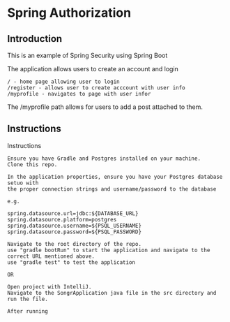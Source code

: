 # Spring Authorization

## Introduction

This is an example of Spring Security using Spring Boot

The application allows users to create an account and login

    / - home page allowing user to login
    /register - allows user to create acccount with user info
    /myprofile - navigates to page with user infor

The /myprofile path allows for users to add a post attached to them.

## Instructions

Instructions

    Ensure you have Gradle and Postgres installed on your machine.
    Clone this repo.
    
    In the application properties, ensure you have your Postgres database setuo with
    the proper connection strings and username/password to the database
    
    e.g. 
    
    spring.datasource.url=jdbc:${DATABASE_URL}
    spring.datasource.platform=postgres
    spring.datasource.username=${PSQL_USERNAME}
    spring.datasource.password=${PSQL_PASSWORD}
    
    Navigate to the root directory of the repo.
    use "gradle bootRun" to start the application and navigate to the correct URL mentioned above.
    use "gradle test" to test the application
    
    OR
    
    Open project with IntelliJ.
    Navigate to the SongrApplication java file in the src directory and run the file.
    
    After running
